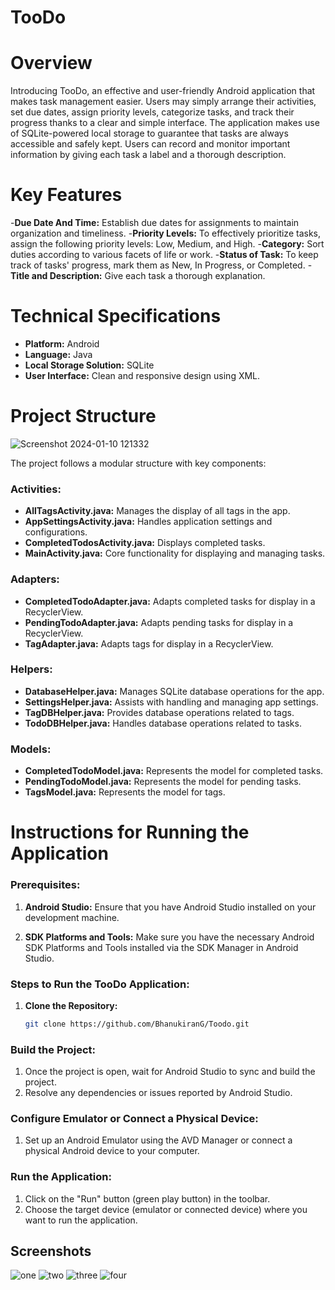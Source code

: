 # TooDo

# Overview

Introducing TooDo, an effective and user-friendly Android application that makes task management easier. Users may simply arrange their activities, set due dates, assign priority levels, categorize tasks, and track their progress thanks to a clear and simple interface. The application makes use of SQLite-powered local storage to guarantee that tasks are always accessible and safely kept. Users can record and monitor important information by giving each task a label and a thorough description.

# Key Features

-**Due Date And Time:** Establish due dates for assignments to maintain organization and timeliness.
-**Priority Levels:** To effectively prioritize tasks, assign the following priority levels: Low, Medium, and High.
-**Category:** Sort duties according to various facets of life or work.
-**Status of Task:** To keep track of tasks' progress, mark them as New, In Progress, or Completed.
-**Title and Description:** Give each task a thorough explanation.


# Technical Specifications

- **Platform:** Android
- **Language:** Java
- **Local Storage Solution:** SQLite
- **User Interface:** Clean and responsive design using XML.

# Project Structure

![Screenshot 2024-01-10 121332](https://github.com/BhanukiranG/Toodo/assets/96532063/587364d3-a6d4-4c9e-b3cc-599293902b86)

The project follows a modular structure with key components:
### Activities:

- **AllTagsActivity.java:** Manages the display of all tags in the app.
- **AppSettingsActivity.java:** Handles application settings and configurations.
- **CompletedTodosActivity.java:** Displays completed tasks.
- **MainActivity.java:** Core functionality for displaying and managing tasks.

### Adapters:

- **CompletedTodoAdapter.java:** Adapts completed tasks for display in a RecyclerView.
- **PendingTodoAdapter.java:** Adapts pending tasks for display in a RecyclerView.
- **TagAdapter.java:** Adapts tags for display in a RecyclerView.

### Helpers:

- **DatabaseHelper.java:** Manages SQLite database operations for the app.
- **SettingsHelper.java:** Assists with handling and managing app settings.
- **TagDBHelper.java:** Provides database operations related to tags.
- **TodoDBHelper.java:** Handles database operations related to tasks.

### Models:

- **CompletedTodoModel.java:** Represents the model for completed tasks.
- **PendingTodoModel.java:** Represents the model for pending tasks.
- **TagsModel.java:** Represents the model for tags.

# Instructions for Running the Application

### Prerequisites:

1. **Android Studio:** Ensure that you have Android Studio installed on your development machine.

2. **SDK Platforms and Tools:** Make sure you have the necessary Android SDK Platforms and Tools installed via the SDK Manager in Android Studio.

### Steps to Run the TooDo Application:

1. **Clone the Repository:**
   ```bash
   git clone https://github.com/BhanukiranG/Toodo.git

### Build the Project:

1. Once the project is open, wait for Android Studio to sync and build the project.
2. Resolve any dependencies or issues reported by Android Studio.

### Configure Emulator or Connect a Physical Device:

1. Set up an Android Emulator using the AVD Manager or connect a physical Android device to your computer.

### Run the Application:

1. Click on the "Run" button (green play button) in the toolbar.
2. Choose the target device (emulator or connected device) where you want to run the application.

## Screenshots
![one](https://github.com/BhanukiranG/bhanukiranportfolio/assets/96532063/514053c6-6782-4ed0-9fb5-778ebf9fb7b5)
![two](https://github.com/BhanukiranG/bhanukiranportfolio/assets/96532063/0dc03cd0-7f30-4368-a012-b8413b0d7685)
![three](https://github.com/BhanukiranG/bhanukiranportfolio/assets/96532063/b904ec2d-3cfc-4d25-9414-3217c9a98a8e)
![four](https://github.com/BhanukiranG/bhanukiranportfolio/assets/96532063/4d3118d4-5a00-45d8-96a6-26f3c720ce79)
